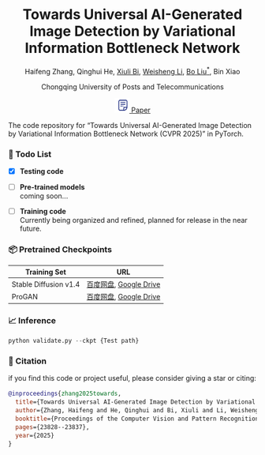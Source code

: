 <div align="center">
    
<h1>Towards Universal AI-Generated Image Detection by Variational Information Bottleneck Network</h1>

Haifeng Zhang, Qinghui He, <a href="https://scholar.google.com.hk/citations?user=1Ezgfw8AAAAJ&hl=zh-CN&oi=sra">Xiuli Bi</a>, <a href="https://scholar.google.com.hk/citations?user=M17E3HEAAAAJ&hl=zh-CN&oi=sra">Weisheng Li</a>, <a href="https://scholar.google.com.hk/citations?user=fXlz210AAAAJ&hl=zh-CN&oi=sra">Bo Liu<sup>*</sup></a>, Bin Xiao

Chongqing University of Posts and Telecommunications

<a href='https://openaccess.thecvf.com/content/CVPR2025/papers/Zhang_Towards_Universal_AI-Generated_Image_Detection_by_Variational_Information_Bottleneck_Network_CVPR_2025_paper.pdf'>
    <img src='images/paper.png' width="30" height="auto"></img>
    Paper
</a> 

</div>


The code repository for “Towards Universal AI-Generated Image Detection by Variational Information Bottleneck Network (CVPR 2025)” in PyTorch. 

### 🚀 Todo List
- [x] **Testing code**  

- [ ] **Pre-trained models**  
  coming soon...

- [ ] **Training code**  
  Currently being organized and refined, planned for release in the near future.

### 📦 Pretrained Checkpoints

| Training Set | URL |
|----------|----------|
| Stable Diffusion v1.4   | <a href="">百度网盘</a>, <a href="">Google Drive</a>  |
| ProGAN   | <a href="">百度网盘</a>, <a href="">Google Drive</a> |

### 📈 Inference

```python
python validate.py --ckpt {Test path}
```

### 📝 Citation

if you find this code or project useful, please consider giving a star or citing:

```bibtex
@inproceedings{zhang2025towards,
  title={Towards Universal AI-Generated Image Detection by Variational Information Bottleneck Network},
  author={Zhang, Haifeng and He, Qinghui and Bi, Xiuli and Li, Weisheng and Liu, Bo and Xiao, Bin},
  booktitle={Proceedings of the Computer Vision and Pattern Recognition Conference},
  pages={23828--23837},
  year={2025}
}
```



